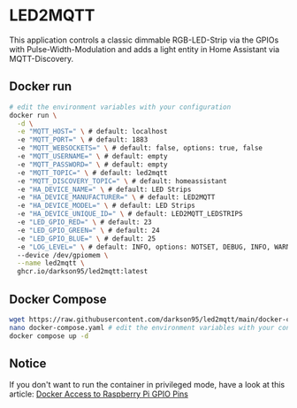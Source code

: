 # LED2MQTT

This application controls a classic dimmable RGB-LED-Strip via the GPIOs with Pulse-Width-Modulation and adds a light entity in Home Assistant via MQTT-Discovery.

## Docker run

```bash
# edit the environment variables with your configuration
docker run \
  -d \
  -e "MQTT_HOST=" \ # default: localhost
  -e "MQTT_PORT=" \ # default: 1883
  -e "MQTT_WEBSOCKETS=" \ # default: false, options: true, false
  -e "MQTT_USERNAME=" \ # default: empty
  -e "MQTT_PASSWORD=" \ # default: empty
  -e "MQTT_TOPIC=" \ # default: led2mqtt
  -e "MQTT_DISCOVERY_TOPIC=" \ # default: homeassistant
  -e "HA_DEVICE_NAME=" \ # default: LED Strips
  -e "HA_DEVICE_MANUFACTURER=" \ # default: LED2MQTT
  -e "HA_DEVICE_MODEL=" \ # default: LED Strips
  -e "HA_DEVICE_UNIQUE_ID=" \ # default: LED2MQTT_LEDSTRIPS
  -e "LED_GPIO_RED=" \ # default: 23
  -e "LED_GPIO_GREEN=" \ # default: 24
  -e "LED_GPIO_BLUE=" \ # default: 25
  -e "LOG_LEVEL=" \ # default: INFO, options: NOTSET, DEBUG, INFO, WARNING, ERROR, CRITICAL
  --device /dev/gpiomem \
  --name led2mqtt \
  ghcr.io/darkson95/led2mqtt:latest
```

## Docker Compose
```bash
wget https://raw.githubusercontent.com/darkson95/led2mqtt/main/docker-compose.yaml
nano docker-compose.yaml # edit the environment variables with your configuration
docker compose up -d
```

## Notice

If you don't want to run the container in privileged mode, have a look at this article: [Docker Access to Raspberry Pi GPIO Pins](https://stackoverflow.com/a/48234752/13391690)

